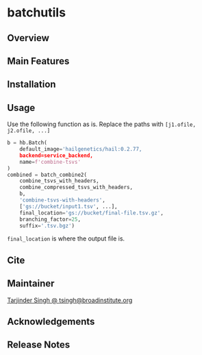 # batchutils

## Overview

## Main Features

## Installation

## Usage

Use the following function as is.
Replace the paths with `[j1.ofile, j2.ofile, ...]`

```python
b = hb.Batch(
    default_image='hailgenetics/hail:0.2.77,
    backend=service_backend,
    name=f'combine-tsvs'
)
combined = batch_combine2(
    combine_tsvs_with_headers,
    combine_compressed_tsvs_with_headers,
    b,
    'combine-tsvs-with-headers',
    ['gs://bucket/input1.tsv', ...],
    final_location='gs://bucket/final-file.tsv.gz',
    branching_factor=25,
    suffix='.tsv.bgz')
```

`final_location` is where the output file is.

## Cite

## Maintainer

[Tarjinder Singh @ tsingh@broadinstitute.org](tsingh@broadinstitute.org)

## Acknowledgements

## Release Notes